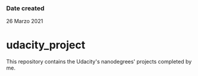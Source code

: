 ### Date created
26 Marzo 2021
# udacity_project
This repository contains the Udacity's nanodegrees' projects completed by me.
